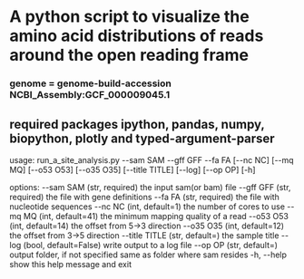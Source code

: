 # A python script to visualize the amino acid distributions of reads around the open reading frame

### genome = genome-build-accession NCBI_Assembly:GCF_000009045.1

## required packages ipython, pandas, numpy, biopython, plotly and typed-argument-parser

usage: run_a_site_analysis.py --sam SAM --gff GFF --fa FA [--nc NC] [--mq MQ] [--o53 O53] [--o35 O35] [--title TITLE] [--log] [--op OP] [-h]

options:
  --sam SAM      (str, required) the input sam(or bam) file
  --gff GFF      (str, required) the file with gene definitions
  --fa FA        (str, required) the file with nucleotide sequences
  --nc NC        (int, default=1) the number of cores to use
  --mq MQ        (int, default=41) the minimum mapping quality of a read
  --o53 O53      (int, default=14) the offset from 5->3 direction
  --o35 O35      (int, default=12) the offset from 3->5 direction
  --title TITLE  (str, default=) the sample title
  --log          (bool, default=False) write output to a log file
  --op OP        (str, default=) output folder, if not specified same as folder where sam resides
  -h, --help     show this help message and exit